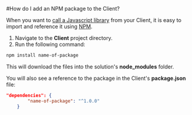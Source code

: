 #How do I add an NPM package to the Client?

When you want to [call a Javascript library](https://fable.io/docs/communicate/js-from-fable.html) from your Client, it is easy to import and reference it using [NPM](https://docs.npmjs.com/cli/npm).

1. Navigate to the **Client** project directory.
2. Run the following command:
```bash
npm install name-of-package
```

This will download the files into the solution's **node_modules** folder. 

You will also see a reference to the package in the Client's **package.json** file:
```json
"dependencies": {
        "name-of-package": "^1.0.0"
    }
``` 

